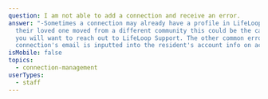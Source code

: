 ```yaml
---
question: I am not able to add a connection and receive an error.
answer: "-Sometimes a connection may already have a profile in LifeLoop. If
  their loved one moved from a different community this could be the case and
  you will want to reach out to LifeLoop Support. The other common error is a
  connection's email is inputted into the resident's account info on accident. "
isMobile: false
topics:
  - connection-management
userTypes:
  - staff
---
```

